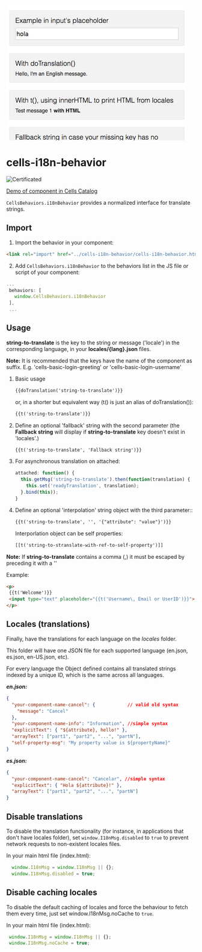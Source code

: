 ![cells-i18n-behavior screenshot](cells-i18n-behavior.png)

# cells-i18n-behavior

![Certificated](https://img.shields.io/badge/certificated-yes-brightgreen.svg)

[Demo of component in Cells Catalog](https://bbva-ether-cellscatalogs.appspot.com/?view=demo#/component/cells-i18n-behavior)

`CellsBehaviors.i18nBehavior` provides a normalized interface for translate strings.

## Import

1) Import the behavior in your component:

```html
<link rel="import" href="../cells-i18n-behavior/cells-i18n-behavior.html">
```

2) Add `CellsBehaviors.i18nBehavior` to the behaviors list in the JS file or script of your component:

```js
...
 behaviors: [
   window.CellsBehaviors.i18nBehavior
 ],
 ...
 ```

## Usage

**string-to-translate** is the key to the string or message ('locale') in the corresponding language, in your **locales/{lang}.json** files.

 __Note:__ It is recommended that the keys have the name of the component as suffix. E.g. 'cells-basic-login-greeting' or 'cells-basic-login-username'

 1. Basic usage

    ```html
    {{doTranslation('string-to-translate')}}
    ```

    or, in a shorter but equivalent way (t() is just an alias of doTranslation()):

    ```html
    {{t('string-to-translate')}}
    ```

 2. Define an optional 'fallback' string with the second parameter (the **Fallback string** will display if **string-to-translate** key doesn't exist in 'locales'.)

    ```html
    {{t('string-to-translate', 'Fallback string')}}
     ```

 3. For asynchronous translation on attached:

    ```js
    attached: function() {
      this.getMsg('string-to-translate').then(function(translation) {
        this.set('readyTranslation', translation);
      }.bind(this));
    }
    ```

 4. Define an optional 'interpolation' string object with the third parameter::

    ```html
    {{t('string-to-translate', '', '{"attribute": "value"}')}}
     ```

    Interporlation object can be self properties:

    ```html
    [[t('string-to-stranslate-with-ref-to-self-property')]]
    ```

__Note:__ If **string-to-translate** contains a comma (,) it must be escaped by preceding it with a '\'

Example:

```html
<p>
 {{t('Welcome')}}
 <input type="text" placeholder="{{t('Username\, Email or UserID')}}">
</p>
```

## Locales (translations)

Finally, have the translations for each language on the *locales* folder.

This folder will have one JSON file for each supported language (en.json, es.json, en-US.json, etc).

For every language the Object defined contains all translated strings indexed by a unique ID, which is the same across all languages.

***en.json:***

```json
{
  "your-component-name-cancel": {            // valid old syntax
    "message": "Cancel"
  },
  "your-component-name-info": "Information", //simple syntax
  "explicitText": { "${attribute}, hello!" },
  "arrayText": ["part1", "part2", "...", "partN"],
  "self-property-msg": "My property value is ${propertyName}"
}
```

***es.json:***

```json
{
  "your-component-name-cancel": "Cancelar", //simple syntax
  "explicitText": { "Hola ${attribute}!" },
  "arrayText": ["part1", "part2", "...", "partN"]
}
```

## Disable translations

To disable the translation functionality (for instance, in applications that don't have locales folder), set `window.I18nMsg.disabled` to `true` to
prevent network requests to non-existent locales files.

In your main html file (index.html):

```js
  window.I18nMsg = window.I18nMsg || {};
  window.I18nMsg.disabled = true;
```

## Disable caching locales

To disable the default caching of locales and force the behaviour to fetch them every time, just set window.I18nMsg.noCache to `true`.

In your main html file (index.html):

```js
 window.I18nMsg = window.I18nMsg || {};
 window.I18nMsg.noCache = true;
```
